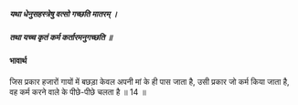 ##### यथा धेनुसहस्त्रेषु वत्सो गच्छति मातरम् ।
##### तथा यच्च कृतं कर्म कर्तारमनुगच्छति ॥

#### भावार्थ

जिस प्रकार हजारों गायों में बछड़ा केवल अपनी मां के ही पास जाता है, उसी प्रकार जो कर्म किया जाता है, वह कर्म करने वाले के पीछे-पीछे चलता है ॥ 14 ॥